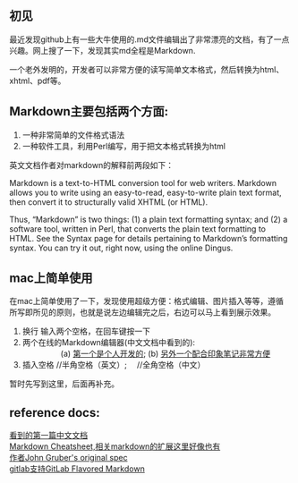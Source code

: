 ## 初见
最近发现github上有一些大牛使用的.md文件编辑出了非常漂亮的文档，有了一点兴趣。网上搜了一下，发现其实md全程是Markdown. 

一个老外发明的，开发者可以非常方便的读写简单文本格式，然后转换为html、xhtml、pdf等。

## Markdown主要包括两个方面:
1. 一种非常简单的文件格式语法
2. 一种软件工具，利用Perl编写，用于把文本格式转换为html

英文文档作者对markdown的解释前两段如下：

Markdown is a text-to-HTML conversion tool for web writers. Markdown allows you to write using an easy-to-read, easy-to-write plain text format, then convert it to structurally valid XHTML (or HTML).

Thus, “Markdown” is two things: (1) a plain text formatting syntax; and (2) a software tool, written in Perl, that converts the plain text formatting to HTML. See the Syntax page for details pertaining to Markdown’s formatting syntax. You can try it out, right now, using the online Dingus.


## mac上简单使用
在mac上简单使用了一下，发现使用超级方便：格式编辑、图片插入等等，遵循所写即所见的原则，也就是说左边编辑完之后，右边可以马上看到展示效果。  
1. 换行  输入两个空格，在回车键按一下  
2. 两个在线的Markdown编辑器(中文文档中看到的):  
&emsp; &emsp; &emsp; &emsp;(a) [第一个是个人开发的](https://mahua.jser.me/); (b) [另外一个配合印象笔记非常方便](https://maxiang.io/)  
3. 插入空格&nbsp;//半角空格（英文）; &emsp;//全角空格（中文）  
  



    

暂时先写到这里，后面再补充。



## reference docs:

[看到的第一篇中文文档](https://blog.csdn.net/zhaokaiqiang1992/article/details/41349819)  
[Markdown Cheatsheet,相关markdown的扩展这里好像也有](https://github.com/adam-p/markdown-here/wiki/Markdown-Cheatsheet)  
[作者John Gruber's original spec](https://github.com/adam-p/markdown-here/wiki/Markdown-Cheatsheet)  
[gitlab支持GitLab Flavored Markdown](https://docs.gitlab.com/ee/user/markdown.html)



